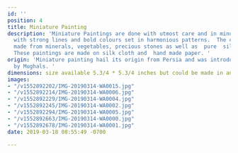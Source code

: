 ```yaml
---
id: ''
position: 4
title: Miniature Painting
description: 'Miniature Paintings are done with utmost care and in minute details
  with strong lines and bold colours set in harmonious patterns.  The colours are
  made from minerals, vegetables, precious stones as well as  pure  silver and gold.
  These paintings are made on silk cloth and  hand made paper. '
origin: 'Miniature painting hail its origin from Persia and was introduced in India
  by Mughals. '
dimensions: size available 5.3/4 * 5.3/4 inches but could be made in any dimensions.
images:
- "/v1552892202/IMG-20190314-WA0015.jpg"
- "/v1552892214/IMG-20190314-WA0006.jpg"
- "/v1552892229/IMG-20190314-WA0004.jpg"
- "/v1552892245/IMG-20190314-WA0002.jpg"
- "/v1552892294/IMG-20190314-WA0005.jpg"
- "/v1552892663/IMG-20190314-WA0000.jpg"
- "/v1552892678/IMG-20190314-WA0001.jpg"
date: 2019-03-18 08:55:49 -0700

---
```

